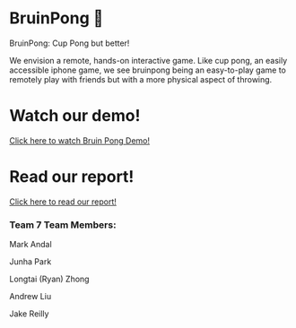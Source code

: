 # BruinPong 🥤
BruinPong: Cup Pong but better!

We envision a remote, hands-on interactive game. Like cup pong, an easily accessible iphone game, we see bruinpong being an easy-to-play game to remotely play with friends but with a more physical aspect of throwing.

# Watch our demo!
[Click here to watch Bruin Pong Demo!](https://drive.google.com/file/d/1O4liOGrI8zG2b1NHcZOKOwHesmZR23PQ/view?usp=share_link)

# Read our report!
[Click here to read our report!](https://docs.google.com/document/d/1jfC3a-Gcukk66NwrktGmK1JejSbYQbGqmWWevWEDknM/edit?usp=sharing)

### Team 7 Team Members:
Mark Andal

Junha Park

Longtai (Ryan) Zhong

Andrew Liu

Jake Reilly
